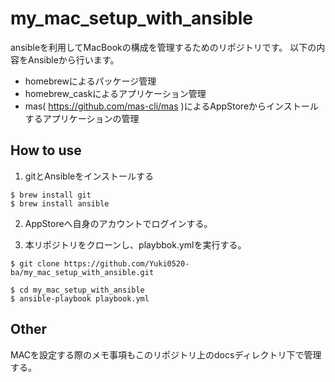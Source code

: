 # my_mac_setup_with_ansible

ansibleを利用してMacBookの構成を管理するためのリポジトリです。
以下の内容をAnsibleから行います。

- homebrewによるパッケージ管理
- homebrew_caskによるアプリケーション管理
- mas( https://github.com/mas-cli/mas )によるAppStoreからインストールするアプリケーションの管理



## How to use

1. gitとAnsibleをインストールする

```
$ brew install git
$ brew install ansible
```

2. AppStoreへ自身のアカウントでログインする。

3. 本リポジトリをクローンし、playbbok.ymlを実行する。

```
$ git clone https://github.com/Yuki0520-ba/my_mac_setup_with_ansible.git
```
```
$ cd my_mac_setup_with_ansible
$ ansible-playbook playbook.yml
```

## Other

MACを設定する際のメモ事項もこのリポジトリ上のdocsディレクトリ下で管理する。


